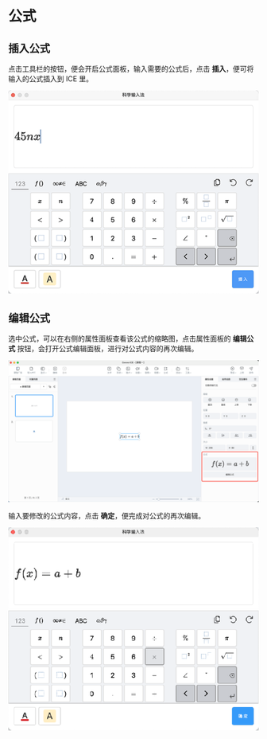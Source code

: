 # 公式

## 插入公式

点击工具栏的按钮，便会开启公式面板，输入需要的公式后，点击 **插入**，便可将输入的公式插入到 ICE 里。

![插入公式](img/insert.png)

## 编辑公式

选中公式，可以在右侧的属性面板查看该公式的缩略图，点击属性面板的 **编辑公式** 按钮，会打开公式编辑面板，进行对公式内容的再次编辑。

![编辑公式](img/modify.png)

输入要修改的公式内容，点击 **确定**，便完成对公式的再次编辑。

![公式面板](img/panel.png)
